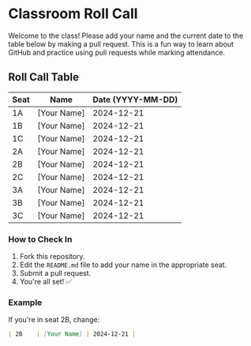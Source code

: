 # Classroom Roll Call

Welcome to the class! Please add your name and the current date to the table below by making a pull request. This is a fun way to learn about GitHub and practice using pull requests while marking attendance.

## Roll Call Table

| Seat  | Name           | Date (YYYY-MM-DD) |
|-------|----------------|--------------------|
| 1A    | [Your Name]    | 2024-12-21        |
| 1B    | [Your Name]    | 2024-12-21        |
| 1C    | [Your Name]    | 2024-12-21        |
| 2A    | [Your Name]    | 2024-12-21        |
| 2B    | [Your Name]    | 2024-12-21        |
| 2C    | [Your Name]    | 2024-12-21        |
| 3A    | [Your Name]    | 2024-12-21        |
| 3B    | [Your Name]    | 2024-12-21        |
| 3C    | [Your Name]    | 2024-12-21        |

### How to Check In
1. Fork this repository.
2. Edit the `README.md` file to add your name in the appropriate seat.
3. Submit a pull request.
4. You're all set! ✅

### Example
If you're in seat 2B, change:
```markdown
| 2B    | [Your Name] | 2024-12-21 |

